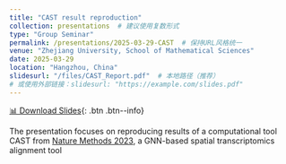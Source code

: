 ```yaml
---
title: "CAST result reproduction"
collection: presentations  # 建议使用复数形式
type: "Group Seminar"
permalink: /presentations/2025-03-29-CAST  # 保持URL风格统一
venue: "Zhejiang University, School of Mathematical Sciences"
date: 2025-03-29
location: "Hangzhou, China"
slidesurl: "/files/CAST_Report.pdf"  # 本地路径（推荐）
# 或使用外部链接：slidesurl: "https://example.com/slides.pdf"
---
```


[📊 Download Slides](/files/CAST_Report.pdf){: .btn .btn--info}  
<!-- 添加按钮式链接（需主题支持btn样式） -->

The presentation focuses on reproducing results of a computational tool CAST from [Nature Methods 2023](https://doi.org/10.1038/s41592-024-02410-7), a GNN-based spatial transcriptomics alignment tool
